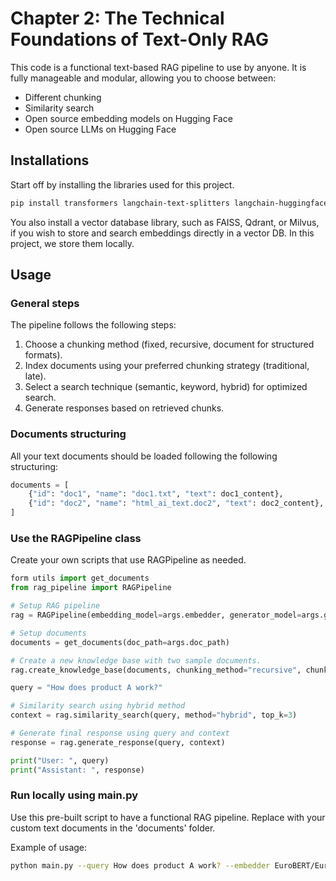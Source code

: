 # Chapter 2: The Technical Foundations of Text-Only RAG

This code is a functional text-based RAG pipeline to use by anyone. It is fully manageable and modular, allowing you to choose between:
- Different chunking 
- Similarity search
- Open source embedding models on Hugging Face
- Open source LLMs on Hugging Face

## Installations

Start off by installing the libraries used for this project.

```bash
pip install transformers langchain-text-splitters langchain-huggingface scikit-learn rank-bm25
```

You also install a vector database library, such as FAISS, Qdrant, or Milvus, if you wish to store and search embeddings directly in a vector DB. In this project, we store them locally.

## Usage

### General steps

The pipeline follows the following steps:
1. Choose a chunking method (fixed, recursive, document for structured formats).
2. Index documents using your preferred chunking strategy (traditional, late).
3. Select a search technique (semantic, keyword, hybrid) for optimized search.
4. Generate responses based on retrieved chunks.

### Documents structuring

All your text documents should be loaded following the following structuring:

```python
documents = [
    {"id": "doc1", "name": "doc1.txt", "text": doc1_content},
    {"id": "doc2", "name": "html_ai_text.doc2", "text": doc2_content},
]
```

### Use the RAGPipeline class

Create your own scripts that use RAGPipeline as needed. 

```python
form utils import get_documents
from rag_pipeline import RAGPipeline

# Setup RAG pipeline
rag = RAGPipeline(embedding_model=args.embedder, generator_model=args.generator)

# Setup documents
documents = get_documents(doc_path=args.doc_path)

# Create a new knowledge base with two sample documents.
rag.create_knowledge_base(documents, chunking_method="recursive", chunk_size=150, overlap=15)

query = "How does product A work?"

# Similarity search using hybrid method
context = rag.similarity_search(query, method="hybrid", top_k=3)

# Generate final response using query and context
response = rag.generate_response(query, context)

print("User: ", query)
print("Assistant: ", response)
```

### Run locally using main.py

Use this pre-built script to have a functional RAG pipeline. Replace with your custom text documents in the 'documents' folder.

Example of usage:

```bash
python main.py --query How does product A work? --embedder EuroBERT/EuroBERT-210m --generator HuggingFaceTB/SmolLM2-1.7B-Instruct
```
